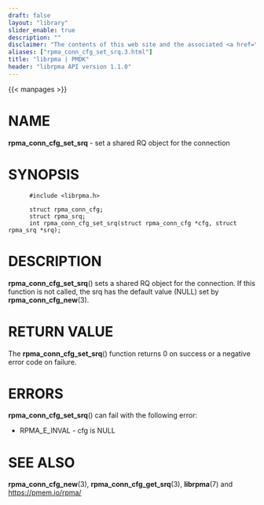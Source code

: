 ```yaml
---
draft: false
layout: "library"
slider_enable: true
description: ""
disclaimer: "The contents of this web site and the associated <a href=\"https://github.com/pmem\">GitHub repositories</a> are BSD-licensed open source."
aliases: ["rpma_conn_cfg_set_srq.3.html"]
title: "librpma | PMDK"
header: "librpma API version 1.1.0"
---
```

{{< manpages >}}

[comment]: <> (SPDX-License-Identifier: BSD-3-Clause)
[comment]: <> (Copyright 2020-2023, Intel Corporation)

# NAME

**rpma_conn_cfg_set_srq** - set a shared RQ object for the connection

# SYNOPSIS

          #include <librpma.h>

          struct rpma_conn_cfg;
          struct rpma_srq;
          int rpma_conn_cfg_set_srq(struct rpma_conn_cfg *cfg, struct rpma_srq *srq);

# DESCRIPTION

**rpma_conn_cfg_set_srq**() sets a shared RQ object for the connection.
If this function is not called, the srq has the default value (NULL) set
by **rpma_conn_cfg_new**(3).

# RETURN VALUE

The **rpma_conn_cfg_set_srq**() function returns 0 on success or a
negative error code on failure.

# ERRORS

**rpma_conn_cfg_set_srq**() can fail with the following error:

-   RPMA_E\_INVAL - cfg is NULL

# SEE ALSO

**rpma_conn_cfg_new**(3), **rpma_conn_cfg_get_srq**(3), **librpma**(7)
and https://pmem.io/rpma/
